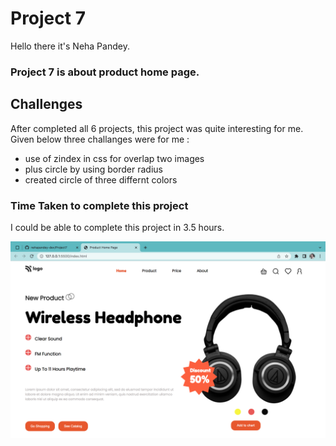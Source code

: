 # Project 7
Hello there it's Neha Pandey.

### Project 7 is about product home page.

## Challenges

After completed all 6 projects, this project was quite interesting for me. 
Given below three challanges were for me :
- use of zindex in css for overlap two images
- plus circle by using border radius
- created circle of three differnt colors

### Time Taken to complete this project

I could be able to complete this project in 3.5 hours.


![Image](./project7img.png)
